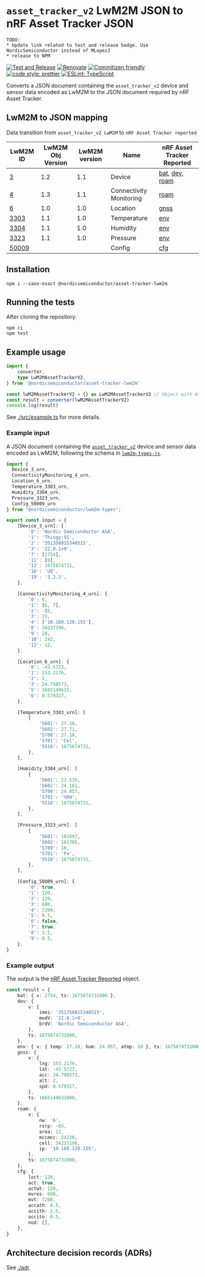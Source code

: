 # `asset_tracker_v2` LwM2M JSON to nRF Asset Tracker JSON

```
TODO:
* Update link related to test and release badge. Use NordicSemiconductor instead of MLopezJ
* release to NPM
```

[![Test and Release](https://github.com/MLopezJ/LwM2M-Asset-Tracker-V2-to-Asset-Tracker-web-app/actions/workflows/test-and-release.yaml/badge.svg)](https://github.com/MLopezJ/LwM2M-Asset-Tracker-V2-to-Asset-Tracker-web-app/actions/workflows/test-and-release.yaml)
[![Renovate](https://img.shields.io/badge/renovate-enabled-brightgreen.svg)](https://renovatebot.com)
[![Commitizen friendly](https://img.shields.io/badge/commitizen-friendly-brightgreen.svg)](http://commitizen.github.io/cz-cli/)
[![code style: prettier](https://img.shields.io/badge/code_style-prettier-ff69b4.svg)](https://github.com/prettier/prettier/)
[![ESLint: TypeScript](https://img.shields.io/badge/ESLint-TypeScript-blue.svg)](https://github.com/typescript-eslint/typescript-eslint)

Converts a JSON document containing the `asset_tracker_v2` device and sensor
data encoded as LwM2M to the JSON document required by nRF Asset Tracker.

## LwM2M to JSON mapping

Data transition from `asset_tracker_v2 LwM2M` to `nRF Asset Tracker reported`

| LwM2M ID                                                                                                                                             | LwM2M Obj Version | LwM2M version | Name                    | nRF Asset Tracker Reported                                                   |
| ---------------------------------------------------------------------------------------------------------------------------------------------------- | ----------------- | ------------- | ----------------------- | ---------------------------------------------------------------------------- |
| [3](https://github.com/OpenMobileAlliance/lwm2m-registry/blob/prod/version_history/3-1_1.xml)                                                        | 1.2               | 1.1           | Device                  | [bat](./docs/battery.md), [dev](./docs/device.md), [roam](./docs/roaming.md) |
| [4](https://github.com/OpenMobileAlliance/lwm2m-registry/blob/prod/version_history/4-1_1.xml)                                                        | 1.3               | 1.1           | Connectivity Monitoring | [roam](./docs/roaming.md)                                                    |
| [6](https://github.com/OpenMobileAlliance/lwm2m-registry/blob/prod/version_history/6-1_0.xml)                                                        | 1.0               | 1.0           | Location                | [gnss](./docs/gnss.md)                                                       |
| [3303](https://github.com/OpenMobileAlliance/lwm2m-registry/blob/prod/version_history/3303-1_1.xml)                                                  | 1.1               | 1.0           | Temperature             | [env](./docs/environment.md)                                                 |
| [3304](https://github.com/OpenMobileAlliance/lwm2m-registry/blob/prod/version_history/3304-1_1.xml)                                                  | 1.1               | 1.0           | Humidity                | [env](./docs/environment.md)                                                 |
| [3323](https://github.com/OpenMobileAlliance/lwm2m-registry/blob/prod/version_history/3323-1_1.xml)                                                  | 1.1               | 1.0           | Pressure                | [env](./docs/environment.md)                                                 |
| [50009](https://github.com/NordicSemiconductor/asset-tracker-cloud-firmware-aws/blob/v4.1.25/src/cloud/lwm2m_integration/config_object_descript.xml) |                   |               | Config                  | [cfg](./docs/config.md)                                                      |

## Installation

```
npm i --save-exact @nordicsemiconductor/asset-tracker-lwm2m
```

## Running the tests

After cloning the repository:

```
npm ci
npm test
```

## Example usage

```TypeScript
import {
	converter,
	type LwM2MAssetTrackerV2,
} from '@nordicsemiconductor/asset-tracker-lwm2m'

const lwM2MAssetTrackerV2 = {} as LwM2MAssetTrackerV2 // Object with Asset Tracker v2 objects...
const result = converter(lwM2MAssetTrackerV2)
console.log(result)
```

See [./src/example.ts](./src/example.ts) for more details.

### Example input

A JSON document containing the
[`asset_tracker_v2`](https://developer.nordicsemi.com/nRF_Connect_SDK/doc/latest/nrf/applications/asset_tracker_v2/README.html)
device and sensor data encoded as LwM2M, following the schema in
[`lwm2m-types-js`](https://github.com/NordicSemiconductor/lwm2m-types-js).

```TypeScript
import {
  Device_3_urn,
  ConnectivityMonitoring_4_urn,
  Location_6_urn,
  Temperature_3303_urn,
  Humidity_3304_urn,
  Pressure_3323_urn,
  Config_50009_urn
} from "@nordicsemiconductor/lwm2m-types";

export const input = {
	[Device_3_urn]: {
		'0': 'Nordic Semiconductor ASA',
		'1': 'Thingy:91',
		'2': '351358815340515',
		'3': '22.8.1+0',
		'7': [2754],
		'11': [0],
		'13': 1675874731,
		'16': 'UQ',
		'19': '3.2.1',
	},

	[ConnectivityMonitoring_4_urn]: {
		'0': 6,
		'1': [6, 7],
		'2': -85,
		'3': 23,
		'4': ['10.160.120.155'],
		'8': 34237196,
		'9': 20,
		'10': 242,
		'12': 12,
	},

	[Location_6_urn]: {
		'0': -43.5723,
		'1': 153.2176,
		'2': 2,
		'3': 24.798573,
		'5': 1665149633,
		'6': 0.579327,
	},

	[Temperature_3303_urn]: [
		{
			'5601': 27.18,
			'5602': 27.71,
			'5700': 27.18,
			'5701': 'Cel',
			'5518': 1675874731,
		},
	],

	[Humidity_3304_urn]: [
		{
			'5601': 23.535,
			'5602': 24.161,
			'5700': 24.057,
			'5701': '%RH',
			'5518': 1675874731,
		},
	],

	[Pressure_3323_urn]: [
		{
			'5601': 101697,
			'5602': 101705,
			'5700': 10,
			'5701': 'Pa',
			'5518': 1675874731,
		},
	],

	[Config_50009_urn]: {
		'0': true,
		'1': 120,
		'2': 120,
		'3': 600,
		'4': 7200,
		'5': 8.5,
		'6': false,
		'7': true,
		'8': 2.5,
		'9': 0.5,
	},
}
```

### Example output

The output is the
[nRF Asset Tracker Reported](https://github.com/NordicSemiconductor/asset-tracker-cloud-docs/blob/v31.0.0/docs/cloud-protocol/Reported.ts)
object.

```TypeScript
const result = {
	bat: { v: 2754, ts: 1675874731000 },
	dev: {
		v: {
			imei: '351358815340515',
			modV: '22.8.1+0',
			brdV: 'Nordic Semiconductor ASA',
		},
		ts: 1675874731000,
	},
	env: { v: { temp: 27.18, hum: 24.057, atmp: 10 }, ts: 1675874731000 },
	gnss: {
		v: {
			lng: 153.2176,
			lat: -43.5723,
			acc: 24.798573,
			alt: 2,
			spd: 0.579327,
		},
		ts: 1665149633000,
	},
	roam: {
		v: {
			nw: '6',
			rsrp: -85,
			area: 12,
			mccmnc: 24220,
			cell: 34237196,
			ip: '10.160.120.155',
		},
		ts: 1675874731000,
	},
	cfg: {
		loct: 120,
		act: true,
		actwt: 120,
		mvres: 600,
		mvt: 7200,
		accath: 8.5,
		accith: 2.5,
		accito: 0.5,
		nod: [],
	},
}
```

## Architecture decision records (ADRs)

See [./adr](./adr/).
